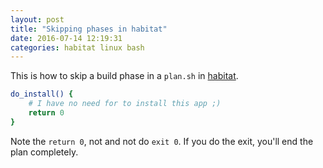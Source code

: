 ```yaml
---
layout: post
title: "Skipping phases in habitat"
date: 2016-07-14 12:19:31
categories: habitat linux bash
---
```


This is how to skip a build phase in a `plan.sh` in [habitat][habitat].

```bash
do_install() {
    # I have no need for to install this app ;)
    return 0
}
```

Note the `return 0`, not and not do `exit 0`. If you do the exit, you'll end the
plan completely.

[habitat]: https://www.habitat.sh/
